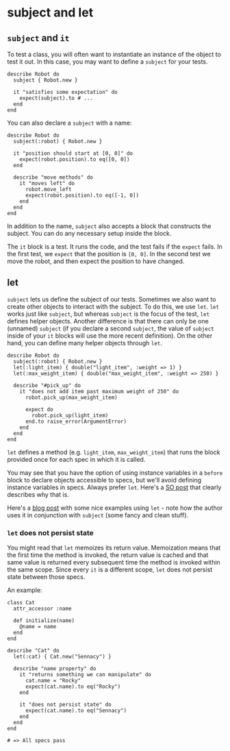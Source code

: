# subject and let

## `subject` and `it`

To test a class, you will often want to instantiate an instance of the object to test it out. In this case, you may want to define a `subject` for your tests.

    describe Robot do
      subject { Robot.new }

      it "satisfies some expectation" do
        expect(subject).to # ...
      end
    end

You can also declare a `subject` with a name:

    describe Robot do
      subject(:robot) { Robot.new }

      it "position should start at [0, 0]" do
        expect(robot.position).to eq([0, 0])
      end

      describe "move methods" do
        it "moves left" do
          robot.move_left
          expect(robot.position).to eq([-1, 0])
        end
      end
    end

In addition to the name, `subject` also accepts a block that constructs the subject. You can do any necessary setup inside the block.

The `it` block is a test. It runs the code, and the test fails if the `expect` fails. In the first test, we `expect` that the position is `[0, 0]`. In the second test we move the robot, and then expect the position to have changed.

## let

`subject` lets us define the subject of our tests. Sometimes we also want to create other objects to interact with the subject. To do this, we use `let`. `let` works just like `subject`, but whereas `subject` is the focus of the test, `let` defines helper objects. Another difference is that there can only be one (unnamed) `subject` (if you declare a second `subject`, the value of `subject` inside of your `it` blocks will use the more recent definition). On the other hand, you can define many helper objects through `let`.

    describe Robot do
      subject(:robot) { Robot.new }
      let(:light_item) { double("light_item", :weight => 1) }
      let(:max_weight_item) { double("max_weight_item", :weight => 250) }

      describe "#pick_up" do
        it "does not add item past maximum weight of 250" do
          robot.pick_up(max_weight_item)

          expect do
            robot.pick_up(light_item)
          end.to raise_error(ArgumentError)
        end
      end
    end

`let` defines a method (e.g. `light_item`, `max_weight_item`) that runs the block provided once for each spec in which it is called.

You may see that you have the option of using instance variables in a `before` block to declare objects accessible to specs, but we'll avoid defining instance variables in specs. Always prefer `let`. Here's a [SO post](http://stackoverflow.com/questions/5359558/when-to-use-rspec-let) that clearly describes why that is.

Here's a [blog post](http://benscheirman.com/2011/05/dry-up-your-rspec-files-with-subject-let-blocks/) with some nice examples using `let` - note how the author uses it in conjunction with `subject` (some fancy and clean stuff).

### `let` does not persist state

You might read that `let` memoizes its return value. Memoization means that the first time the method is invoked, the return value is cached and that same value is returned every subsequent time the method is invoked within the same scope. Since every `it` is a different scope, `let` does not persist state between those specs.

An example:

    class Cat
      attr_accessor :name

      def initialize(name)
        @name = name
      end
    end

    describe "Cat" do
      let(:cat) { Cat.new("Sennacy") }

      describe "name property" do
        it "returns something we can manipulate" do
          cat.name = "Rocky"
          expect(cat.name).to eq("Rocky")
        end

        it "does not persist state" do
          expect(cat.name).to eq("Sennacy")
        end
      end
    end

    # => All specs pass
